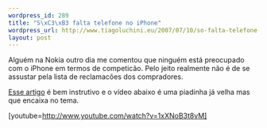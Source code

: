 ```yaml
--- 
wordpress_id: 289
title: "S\xC3\xB3 falta telefone no iPhone"
wordpress_url: http://www.tiagoluchini.eu/2007/07/10/so-falta-telefone-no-iphone/
layout: post
---
```

Alguém na Nokia outro dia me comentou que ninguém está preocupado com o iPhone em termos de competicão. Pelo jeito realmente não é de se assustar pela lista de reclamacões dos compradores.

<a href="http://blogs.zdnet.com/mobile-gadgeteer/?p=469" target="_blank">Esse artigo</a> é bem instrutivo e o vídeo abaixo é uma piadinha já velha mas que encaixa no tema.

[youtube=http://www.youtube.com/watch?v=1xXNoB3t8vM]

